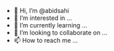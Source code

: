 - 👋 Hi, I’m @abidsahi
- 👀 I’m interested in ...
- 🌱 I’m currently learning ...
- 💞️ I’m looking to collaborate on ...
- 📫 How to reach me ...

<!---
abidsahi/abidsahi is a ✨ special ✨ repository because its `README.md` (this file) appears on your GitHub profile.
You can click the Preview link to take a look at your changes.
--->
